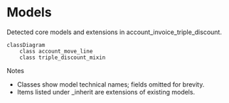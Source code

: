 # Models

Detected core models and extensions in account_invoice_triple_discount.

```mermaid
classDiagram
    class account_move_line
    class triple_discount_mixin
```

Notes
- Classes show model technical names; fields omitted for brevity.
- Items listed under _inherit are extensions of existing models.
